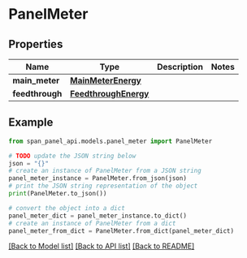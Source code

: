 # PanelMeter


## Properties

Name | Type | Description | Notes
------------ | ------------- | ------------- | -------------
**main_meter** | [**MainMeterEnergy**](MainMeterEnergy.md) |  |
**feedthrough** | [**FeedthroughEnergy**](FeedthroughEnergy.md) |  |

## Example

```python
from span_panel_api.models.panel_meter import PanelMeter

# TODO update the JSON string below
json = "{}"
# create an instance of PanelMeter from a JSON string
panel_meter_instance = PanelMeter.from_json(json)
# print the JSON string representation of the object
print(PanelMeter.to_json())

# convert the object into a dict
panel_meter_dict = panel_meter_instance.to_dict()
# create an instance of PanelMeter from a dict
panel_meter_from_dict = PanelMeter.from_dict(panel_meter_dict)
```
[[Back to Model list]](../README.md#documentation-for-models) [[Back to API list]](../README.md#documentation-for-api-endpoints) [[Back to README]](../README.md)
